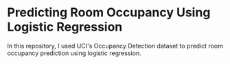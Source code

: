 # Predicting Room Occupancy Using Logistic Regression 
In this repository, I used UCI's Occupancy Detection dataset to predict room occupancy prediction using logistic regression.
